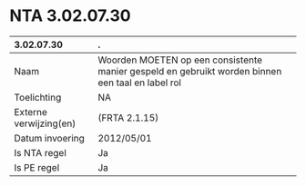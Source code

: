 # NTA 3.02.07.30

 3.02.07.30 | . 
 :--- | :--- 
 Naam | Woorden MOETEN op een consistente manier gespeld en gebruikt worden binnen een taal en label rol 
 Toelichting | NA 
 Externe verwijzing(en) | (FRTA 2.1.15) 
 Datum invoering | 2012/05/01 
 Is NTA regel | Ja 
 Is PE regel | Ja 
